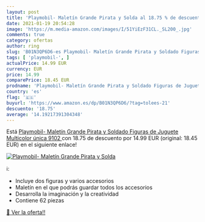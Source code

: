 ```yaml
---
layout: post
title: 'Playmobil- Maletín Grande Pirata y Solda al 18.75 % de descuento'
date: 2021-01-19 20:54:28
image: 'https://m.media-amazon.com/images/I/51YiEzF31CL._SL200_.jpg'
comments: true
category: ofertas
author: ring
slug: 'B01N3QP6D6-es Playmobil- Maletín Grande Pirata y Soldado Figuras de...'
tags: [ 'playmobil-', ]
actualPrice: 14.99 EUR
currency: EUR
price: 14.99
comparePrice: 18.45 EUR
prodname: 'Playmobil- Maletín Grande Pirata y Soldado Figuras de Juguete  Multicolor  única  9102 '
country: 'es'
flag: '🇪🇸'
buyurl: 'https://www.amazon.es/dp/B01N3QP6D6/?tag=tolees-21'
descuento: '18.75'
average: '14.19217391304348'
---
```


Está [Playmobil- Maletín Grande Pirata y Soldado Figuras de Juguete  Multicolor  única  9102 ](https://www.amazon.es/dp/B01N3QP6D6/?tag=tolees-21) con 18.75 de descuento por 14.99 EUR (original: 18.45 EUR) en el siguiente enlace!

[![Playmobil- Maletín Grande Pirata y Solda](https://m.media-amazon.com/images/I/51YiEzF31CL._SL200_.jpg)](https://www.amazon.es/dp/B01N3QP6D6/?tag=tolees-21)

ℹ️:

- Incluye dos figuras y varios accesorios
- Maletín en el que podrás guardar todos los accesorios
- Desarrolla la imaginación y la creatividad
- Contiene 62 piezas

[🛒 Ver la oferta!!](https://www.amazon.es/dp/B01N3QP6D6/?tag=tolees-21)
